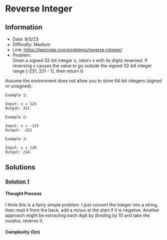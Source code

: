 # Reverse Integer
## Information 
* Date: 8/5/23
* Difficulty: Medium
* Link: https://leetcode.com/problems/reverse-integer/
* Problem: \
Given a signed 32-bit integer x, return x with its digits reversed. If reversing x causes the value to go outside the signed 32-bit integer range [-231, 231 - 1], then return 0.

Assume the environment does not allow you to store 64-bit integers (signed or unsigned).
```
Example 1:

Input: x = 123
Output: 321
```
```
Example 2:

Input: x = -123
Output: -321
```
```
Example 3:

Input: x = 120
Output: 214.
```
## Solutions
### [Solution 1]()
#### Thought Process
I think this is a fairly simple problem. I just convert the integer into a string, then read it from the back, add a minus at the start if it is negative. Another approach might be extracting each digit by dividing by 10 and take the surplus, reverse it. 
#### Complexity $O(n)$ 


